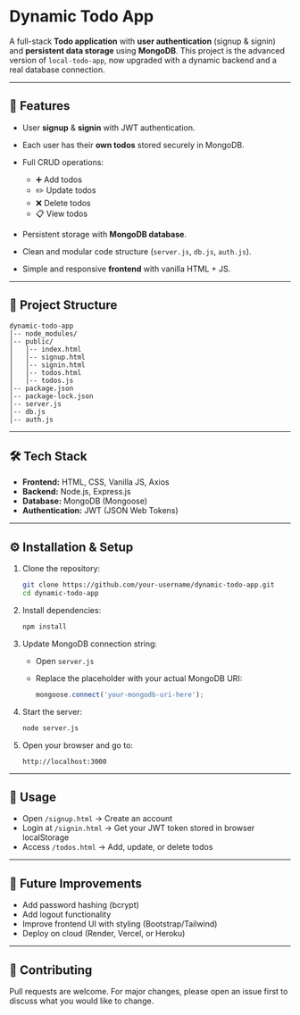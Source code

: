 # Dynamic Todo App

A full-stack **Todo application** with **user authentication** (signup & signin) and **persistent data storage** using **MongoDB**. This project is the advanced version of `local-todo-app`, now upgraded with a dynamic backend and a real database connection.

---

## 🚀 Features

* User **signup** & **signin** with JWT authentication.
* Each user has their **own todos** stored securely in MongoDB.
* Full CRUD operations:

  * ➕ Add todos
  * ✏️ Update todos
  * ❌ Delete todos
  * 📋 View todos
* Persistent storage with **MongoDB database**.
* Clean and modular code structure (`server.js`, `db.js`, `auth.js`).
* Simple and responsive **frontend** with vanilla HTML + JS.

---

## 📂 Project Structure

```
dynamic-todo-app
│-- node_modules/
│-- public/
│   │-- index.html
│   │-- signup.html
│   │-- signin.html
│   │-- todos.html
│   │-- todos.js
│-- package.json
│-- package-lock.json
│-- server.js
│-- db.js
│-- auth.js
```

---

## 🛠️ Tech Stack

* **Frontend:** HTML, CSS, Vanilla JS, Axios
* **Backend:** Node.js, Express.js
* **Database:** MongoDB (Mongoose)
* **Authentication:** JWT (JSON Web Tokens)

---

## ⚙️ Installation & Setup

1. Clone the repository:

   ```bash
   git clone https://github.com/your-username/dynamic-todo-app.git
   cd dynamic-todo-app
   ```

2. Install dependencies:

   ```bash
   npm install
   ```

3. Update MongoDB connection string:

   * Open `server.js`
   * Replace the placeholder with your actual MongoDB URI:

     ```js
     mongoose.connect('your-mongodb-uri-here');
     ```

4. Start the server:

   ```bash
   node server.js
   ```

5. Open your browser and go to:

   ```
   http://localhost:3000
   ```

---

## 🔑 Usage

* Open `/signup.html` → Create an account
* Login at `/signin.html` → Get your JWT token stored in browser localStorage
* Access `/todos.html` → Add, update, or delete todos

---

## 📌 Future Improvements

* Add password hashing (bcrypt)
* Add logout functionality
* Improve frontend UI with styling (Bootstrap/Tailwind)
* Deploy on cloud (Render, Vercel, or Heroku)

---

## 🤝 Contributing

Pull requests are welcome. For major changes, please open an issue first to discuss what you would like to change.

